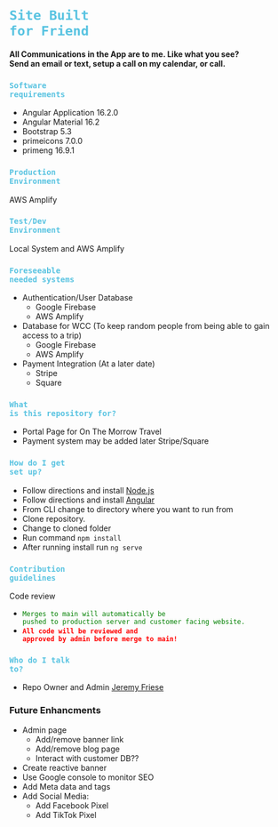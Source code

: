 # <code style="color: #58C3E1">Site Built for Friend</code> #

**All Communications in the App are to me.  Like what you see?**   
**Send an email or text, setup a call on my calendar, or call.**

### <code style="color: #58C3E1">Software requirements</code> ###
* Angular Application 16.2.0
* Angular Material 16.2
* Bootstrap 5.3
* primeicons 7.0.0
* primeng 16.9.1

### <code style="color: #58C3E1">Production Environment</code> ###
AWS Amplify

### <code style="color: #58C3E1">Test/Dev Environment</code> ###
Local System and 
AWS Amplify

### <code style="color: #58C3E1">Foreseeable needed systems</code> ###
* Authentication/User Database
  * Google Firebase
  * AWS Amplify
* Database for WCC (To keep random people from being able to gain access to a trip)
  * Google Firebase
  * AWS Amplify
* Payment Integration (At a later date)
  * Stripe
  * Square

### <code style="color: #58C3E1">What is this repository for?</code> ###

* Portal Page for On The Morrow Travel
* Payment system may be added later Stripe/Square

### <code style="color: #58C3E1">How do I get set up?</code> ###

* Follow directions and install [Node.js](https://nodejs.org/en/)
* Follow directions and install [Angular](https://angular.io/cli)
* From CLI change to directory where you want to run from
* Clone repository.
* Change to cloned folder
* Run command `npm install`
* After running install run `ng serve`

### <code style="color: #58C3E1">Contribution guidelines</code> ###

 Code review

* <code style="color: green">Merges to main will automatically be pushed to production server and customer facing website.</code>
* **<code style="color: red">All code will be reviewed and approved by admin before merge to main!</code>**

### <code style="color: #58C3E1">Who do I talk to?</code> ###

* Repo Owner and Admin [Jeremy Friese](jeremy@thefriese.com)


### Future Enhancments ###
* Admin page
  * Add/remove banner link
  * Add/remove blog page
  * Interact with customer DB??
* Create reactive banner
* Use Google console to monitor SEO
* Add Meta data and tags
* Add Social Media:
  * Add Facebook Pixel
  * Add TikTok Pixel

